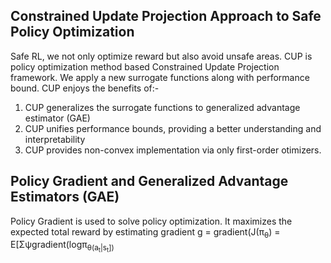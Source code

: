 Constrained Update Projection Approach to Safe Policy Optimization
-------------------------------------------------------------

Safe RL, we not only optimize reward but also avoid unsafe areas. CUP is policy optimization method based Constrained Update Projection framework. We apply a new surrogate functions along with performance bound. CUP enjoys the benefits of:-    
1) CUP generalizes the surrogate functions to generalized advantage estimator (GAE)
2) CUP unifies performance bounds, providing a better understanding and interpretability 
3) CUP provides non-convex implementation via only first-order otimizers.     


Policy Gradient and Generalized Advantage Estimators (GAE)
------------------------
Policy Gradient is used to solve policy optimization. It maximizes the expected total reward by estimating gradient 
g = gradient(J(&pi;<sub>&theta;</sub>) = E[&Sigma;&psi;gradient(log&pi;<sub>&theta;(a<sub>t</sub>|s<sub>t</sub>])

